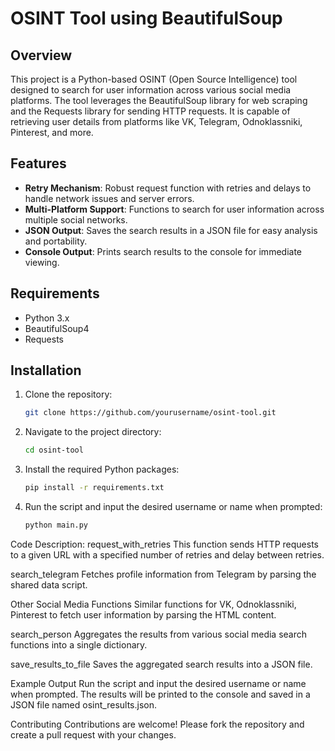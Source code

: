 # OSINT Tool using BeautifulSoup

## Overview

This project is a Python-based OSINT (Open Source Intelligence) tool designed to search for user information across various social media platforms. The tool leverages the BeautifulSoup library for web scraping and the Requests library for sending HTTP requests. It is capable of retrieving user details from platforms like VK, Telegram, Odnoklassniki, Pinterest, and more.

## Features

- **Retry Mechanism**: Robust request function with retries and delays to handle network issues and server errors.
- **Multi-Platform Support**: Functions to search for user information across multiple social networks.
- **JSON Output**: Saves the search results in a JSON file for easy analysis and portability.
- **Console Output**: Prints search results to the console for immediate viewing.

## Requirements

- Python 3.x
- BeautifulSoup4
- Requests

## Installation

1. Clone the repository:
   ```sh
   git clone https://github.com/yourusername/osint-tool.git
2. Navigate to the project directory:
   ```sh
   cd osint-tool
3. Install the required Python packages:
   ```sh
   pip install -r requirements.txt


4. Run the script and input the desired username or name when prompted:

     ```sh
   python main.py


Code Description:
request_with_retries
This function sends HTTP requests to a given URL with a specified number of retries and delay between retries.

search_telegram
Fetches profile information from Telegram by parsing the shared data script.

Other Social Media Functions
Similar functions for VK, Odnoklassniki, Pinterest to fetch user information by parsing the HTML content.

search_person
Aggregates the results from various social media search functions into a single dictionary.

save_results_to_file
Saves the aggregated search results into a JSON file.

Example Output
Run the script and input the desired username or name when prompted. The results will be printed to the console and saved in a JSON file named osint_results.json.

Contributing
Contributions are welcome! Please fork the repository and create a pull request with your changes.
